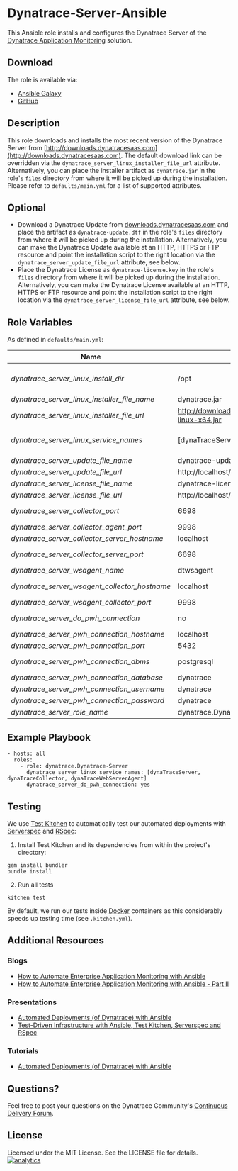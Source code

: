 # Dynatrace-Server-Ansible

This Ansible role installs and configures the Dynatrace Server of the [Dynatrace Application Monitoring](http://www.dynatrace.com/en/products/application-monitoring.html) solution.

## Download

The role is available via:

- [Ansible Galaxy](https://galaxy.ansible.com/list#/roles/2623)
- [GitHub](https://github.com/Dynatrace/Dynatrace-Server-Ansible)

## Description

This role downloads and installs the most recent version of the Dynatrace Server from [http://downloads.dynatracesaas.com](http://downloads.dynatracesaas.com). The default download link can be overridden via the `dynatrace_server_linux_installer_file_url` attribute. Alternatively, you can place the installer artifact as `dynatrace.jar` in the role's `files` directory from where it will be picked up during the installation. Please refer to `defaults/main.yml` for a list of supported attributes.

## Optional

- Download a Dynatrace Update from [downloads.dynatracesaas.com](downloads.dynatracesaas.com) and place the artifact as ```dynatrace-update.dtf``` in the role's ```files``` directory from where it will be picked up during the installation. Alternatively, you can make the Dynatrace Update available at an HTTP, HTTPS or FTP resource and point the installation script to the right location via the `dynatrace_server_update_file_url` attribute, see below.
- Place the Dynatrace License as ```dynatrace-license.key``` in the role's ```files``` directory from where it will be picked up during the installation. Alternatively, you can make the Dynatrace License available at an HTTP, HTTPS or FTP resource and point the installation script to the right location via the `dynatrace_server_license_file_url` attribute, see below.

## Role Variables

As defined in ```defaults/main.yml```:

| Name                                          | Default                                          | Description |
|-----------------------------------------------|--------------------------------------------------|-------------|
| *dynatrace_server_linux_install_dir*          | /opt                                             | The Dynatrace Server will be installed into the directory *$dynatrace_server_linux_install_dir*/dynatrace-*$major*-*$minor*-*$rev*, where *$major*, *$minor* and *$rev* are given by the installer. A symbolic link to the actual installation directory will be created in *$dynatrace_server_linux_install_dir*/dynatrace. |
| *dynatrace_server_linux_installer_file_name*  | dynatrace.jar                                    | The file name of the Dynatrace installer in the role's ```files``` directory. |
| *dynatrace_server_linux_installer_file_url*   | http://downloads.dynatracesaas.com/6.2/dynatrace-linux-x64.jar | A HTTP, HTTPS or FTP URL to the Dynatrace installer in the form (http\|https\|ftp)://[user[:pass]]@host.domain[:port]/path. |
| *dynatrace_server_linux_service_names*        | [dynaTraceServer]                                | The full installer installs the Dynatrace Server, Collector and Agents. However, by default only ```dynaTraceServer``` will run as a service. You can control which services shall be made available upon startup by specifying any of ```dynaTraceServer```, ```dynaTraceCollector``` or ```dynaTraceWebServerAgent``` in this list, as seen in the example below. |
| *dynatrace_server_update_file_name*           | dynatrace-update.dtf                             | The file name of the Dynatrace Update in the role's ```files``` directory. |
| *dynatrace_server_update_file_url*            | http://localhost/dynatrace/dynatrace-update.dtf  | A HTTP, HTTPS or FTP URL to the Dynatrace Update in the form (http\|https\|ftp)://[user[:pass]]@host.domain[:port]/path. |
| *dynatrace_server_license_file_name*          | dynatrace-license.key                            | The file name of the Dynatrace License in the role's ```files``` directory. |
| *dynatrace_server_license_file_url*           | http://localhost/dynatrace/dynatrace-license.key | A HTTP, HTTPS or FTP URL to the Dynatrace License in the form (http\|https\|ftp)://[user[:pass]]@host.domain[:port]/path. |
| *dynatrace_server_collector_port*             | 6698                                             | The port where the Server service (if enabled via *$dynatrace_server_linux_service_names*) shall listen for Collectors. Use either ```6698``` (non-SSL) or ```6699``` (SSL). |
| *dynatrace_server_collector_agent_port*       | 9998                                             | The port where the Collector service (if enabled via *$dynatrace_server_linux_service_names*) shall listen for Agents. |
| *dynatrace_server_collector_server_hostname*  | localhost                                        | The location of the Server the Collector service (if enabled via *$dynatrace_server_linux_service_names*) shall connect to. |
| *dynatrace_server_collector_server_port*      | 6698                                             | The port on the Server the Collector service (if enabled via *$dynatrace_server_linux_service_names*) shall connect to. Use either ```6698``` (non-SSL) or ```6699``` (SSL). |
| *dynatrace_server_wsagent_name*               | dtwsagent                                        | The name the Web Server Agent as it appears in Dynatrace (if enabled via *$dynatrace_server_linux_service_names*). |
| *dynatrace_server_wsagent_collector_hostname* | localhost                                        | The location of the Collector the Web Server Agent service (if enabled via *$dynatrace_server_linux_service_names*) shall connect to. |
| *dynatrace_server_wsagent_collector_port*     | 9998                                             | The port on the Collector the Web Server Agent service (if enabled via *$dynatrace_server_linux_service_names*) shall connect to. |
| *dynatrace_server_do_pwh_connection*          | no                                               | Whether a connection to an existing Performance Warehouse (database) shall be established, or not. **Note**: requires Dynatrace >= v6.2. |
| *dynatrace_server_pwh_connection_hostname*    | localhost                                        |             |
| *dynatrace_server_pwh_connection_port*        | 5432                                             |             |
| *dynatrace_server_pwh_connection_dbms*        | postgresql                                       | The DBMS type of the Performance Warehouse. Possible values are ```embedded``` (not suitable for production systems), ```db2```, ```oracle```, ```postgresql```, ```sqlazure```, ```sqlserver``` |
| *dynatrace_server_pwh_connection_database*    | dynatrace                                        |             |
| *dynatrace_server_pwh_connection_username*    | dynatrace                                        |             |
| *dynatrace_server_pwh_connection_password*    | dynatrace                                        |             |
| *dynatrace_server_role_name*                  | dynatrace.Dynatrace-Server                       | The actual name of this role in an [Ansible Playbook's](http://docs.ansible.com/playbooks.html) ```roles``` directory. |

## Example Playbook

```
- hosts: all
  roles:
    - role: dynatrace.Dynatrace-Server
      dynatrace_server_linux_service_names: [dynaTraceServer, dynaTraceCollector, dynaTraceWebServerAgent]
      dynatrace_server_do_pwh_connection: yes
```

## Testing

We use [Test Kitchen](http://kitchen.ci) to automatically test our automated deployments with [Serverspec](http://serverspec.org) and [RSpec](http://rspec.info/):

1) Install Test Kitchen and its dependencies from within the project's directory:

```
gem install bundler
bundle install
```

2) Run all tests

```
kitchen test
```

By default, we run our tests inside [Docker](https://www.docker.com/) containers as this considerably speeds up testing time (see `.kitchen.yml`).

## Additional Resources

### Blogs

- [How to Automate Enterprise Application Monitoring with Ansible](http://apmblog.dynatrace.com/2015/03/04/how-to-automate-enterprise-application-monitoring-with-ansible/)
- [How to Automate Enterprise Application Monitoring with Ansible - Part II](http://apmblog.dynatrace.com/2015/04/23/how-to-automate-enterprise-application-monitoring-with-ansible-part-ii/)

### Presentations

- [Automated Deployments (of Dynatrace) with Ansible](http://www.slideshare.net/MartinEtmajer/automated-deployments-with-ansible)
- [Test-Driven Infrastructure with Ansible, Test Kitchen, Serverspec and RSpec](http://www.slideshare.net/MartinEtmajer/testing-ansible-roles-with-test-kitchen-serverspec-and-rspec-48185017)

### Tutorials

- [Automated Deployments (of Dynatrace) with Ansible](https://community.compuwareapm.com/community/display/LEARN/Tutorials+on+Automated+Deployments#TutorialsonAutomatedDeployments-ansible)

## Questions?

Feel free to post your questions on the Dynatrace Community's [Continuous Delivery Forum](https://answers.dynatrace.com/spaces/148/open-q-a_2.html?topics=continuous%20delivery).

## License

Licensed under the MIT License. See the LICENSE file for details.
[![analytics](https://www.google-analytics.com/collect?v=1&t=pageview&_s=1&dl=https%3A%2F%2Fgithub.com%2FdynaTrace&dp=%2FDynatrace-Server-Ansible&dt=Dynatrace-Server-Ansible&_u=Dynatrace~&cid=github.com%2FdynaTrace&tid=UA-54510554-5&aip=1)]()
